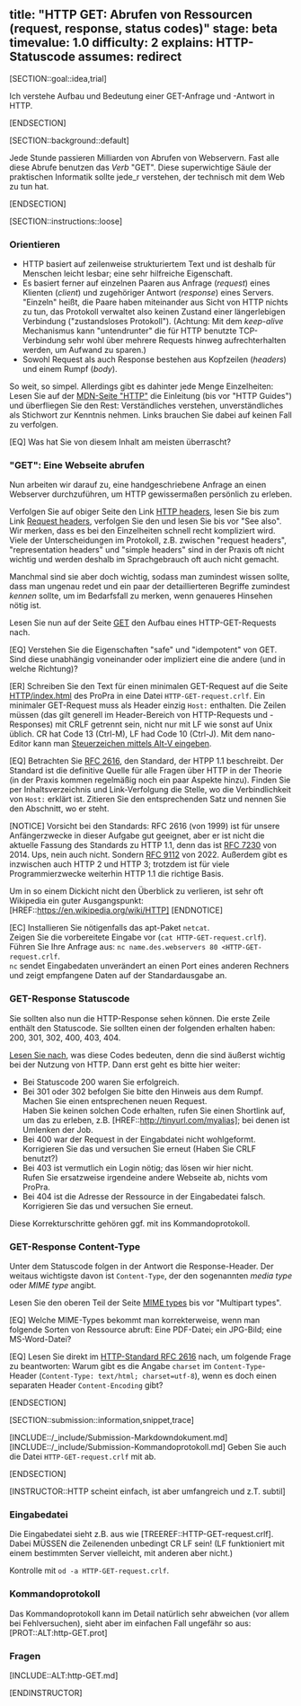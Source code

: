 title: "HTTP GET: Abrufen von Ressourcen (request, response, status codes)" 
stage: beta
timevalue: 1.0
difficulty: 2
explains: HTTP-Statuscode
assumes: redirect
---

[SECTION::goal::idea,trial]

Ich verstehe Aufbau und Bedeutung einer GET-Anfrage und -Antwort in HTTP.

[ENDSECTION]

[SECTION::background::default]

Jede Stunde passieren Milliarden von Abrufen von Webservern.
Fast alle diese Abrufe benutzen das _Verb_ "GET".
Diese superwichtige Säule der praktischen Informatik sollte jede_r verstehen,
der technisch mit dem Web zu tun hat.

[ENDSECTION]

[SECTION::instructions::loose]

### Orientieren

- HTTP basiert auf zeilenweise strukturiertem Text und ist deshalb für Menschen leicht lesbar;
  eine sehr hilfreiche Eigenschaft.
- Es basiert ferner auf einzelnen Paaren aus Anfrage (_request_) eines Klienten (_client_)
  und zugehöriger Antwort (_response_) eines Servers.
  "Einzeln" heißt, die Paare haben miteinander aus Sicht von HTTP nichts zu tun,
  das Protokoll verwaltet also keinen Zustand einer längerlebigen Verbindung ("zustandsloses Protokoll").
  (Achtung: Mit dem _keep-alive_ Mechanismus kann "untendrunter" die für HTTP benutzte TCP-Verbindung
  sehr wohl über mehrere Requests hinweg aufrechterhalten werden, um Aufwand zu sparen.)
- Sowohl Request als auch Response bestehen aus Kopfzeilen (_headers_) und einem Rumpf (_body_).

So weit, so simpel. Allerdings gibt es dahinter jede Menge Einzelheiten:
Lesen Sie auf der
[MDN-Seite "HTTP"](https://developer.mozilla.org/en-US/docs/Web/HTTP)
die Einleitung (bis vor "HTTP Guides")
und überfliegen Sie den Rest: 
Verständliches verstehen, unverständliches als Stichwort zur Kenntnis nehmen.
Links brauchen Sie dabei auf keinen Fall zu verfolgen.

[EQ] Was hat Sie von diesem Inhalt am meisten überrascht?


### "GET": Eine Webseite abrufen

Nun arbeiten wir darauf zu, eine handgeschriebene Anfrage an einen Webserver durchzuführen, 
um HTTP gewissermaßen persönlich zu erleben.

Verfolgen Sie auf obiger Seite den Link 
[HTTP headers](https://developer.mozilla.org/en-US/docs/Web/HTTP/Headers),
lesen Sie bis zum Link 
[Request headers](https://developer.mozilla.org/en-US/docs/Glossary/Request_header),
verfolgen Sie den
und lesen Sie bis vor "See also".  
Wir merken, dass es bei den Einzelheiten schnell recht kompliziert wird.
Viele der Unterscheidungen im Protokoll, z.B. zwischen "request headers", 
"representation headers" und "simple headers"
sind in der Praxis oft nicht wichtig und werden deshalb im Sprachgebrauch oft auch nicht gemacht.

Manchmal sind sie aber doch wichtig, sodass man zumindest wissen sollte, dass man
ungenau redet und ein paar der detaillierteren Begriffe zumindest _kennen_ sollte, um
im Bedarfsfall zu merken, wenn genaueres Hinsehen nötig ist.

Lesen Sie nun auf der Seite 
[GET](https://developer.mozilla.org/en-US/docs/Web/HTTP/Methods/GET)
den Aufbau eines HTTP-GET-Requests nach.

[EQ] Verstehen Sie die Eigenschaften "safe" und "idempotent" von GET.
Sind diese unabhängig voneinander oder impliziert eine die andere (und in welche Richtung)?

[ER] Schreiben Sie den Text für einen minimalen GET-Request auf die Seite
[HTTP/index.html]()
des ProPra in eine Datei `HTTP-GET-request.crlf`.
Ein minimaler GET-Request muss als Header einzig `Host:` enthalten.
Die Zeilen müssen (das gilt generell im Header-Bereich von HTTP-Requests und -Responses)
mit CRLF getrennt sein, nicht nur mit LF wie sonst auf Unix üblich.
CR hat Code 13 (Ctrl-M), LF had Code 10 (Ctrl-J).
Mit dem nano-Editor kann man
[Steuerzeichen mittels Alt-V eingeben](https://www.nano-editor.org/dist/v5/cheatsheet.html).

[EQ] Betrachten Sie [RFC 2616](https://www.rfc-editor.org/rfc/rfc2616),
den Standard, der HTPP 1.1 beschreibt.
Der Standard ist die definitive Quelle für alle Fragen über HTTP in der Theorie
(in der Praxis kommen regelmäßig noch ein paar Aspekte hinzu).
Finden Sie per Inhaltsverzeichnis und Link-Verfolgung die Stelle,
wo die Verbindlichkeit von `Host:` erklärt ist.
Zitieren Sie den entsprechenden Satz und nennen Sie den Abschnitt, wo er steht.

[NOTICE]
Vorsicht bei den Standards: 
RFC 2616 (von 1999) ist für unsere Anfängerzwecke in dieser Aufgabe gut geeignet,
aber er ist nicht die aktuelle Fassung des Standards zu HTTP 1.1,
denn das ist
[RFC 7230](https://www.rfc-editor.org/rfc/rfc7230) von 2014.
Ups, nein auch nicht. Sondern 
[RFC 9112](https://www.rfc-editor.org/rfc/rfc9112) von 2022.
Außerdem gibt es inzwischen auch HTTP 2 und HTTP 3;
trotzdem ist für viele Programmierzwecke weiterhin HTTP 1.1 die richtige Basis.

Um in so einem Dickicht nicht den Überblick zu verlieren, ist sehr oft
Wikipedia ein guter Ausgangspunkt: 
[HREF::https://en.wikipedia.org/wiki/HTTP]
[ENDNOTICE]

[EC] Installieren Sie nötigenfalls das apt-Paket `netcat`.  
Zeigen Sie die vorbereitete Eingabe vor (`cat HTTP-GET-request.crlf`).  
Führen Sie Ihre Anfrage aus: 
`nc name.des.webservers 80 <HTTP-GET-request.crlf`.  
`nc` sendet Eingabedaten unverändert an einen Port eines anderen Rechners
und zeigt empfangene Daten auf der Standardausgabe an.


### GET-Response Statuscode

Sie sollten also nun die HTTP-Response sehen können.
Die erste Zeile enthält den Statuscode.
Sie sollten einen der folgenden erhalten haben: 200, 301, 302, 400, 403, 404.

[Lesen Sie nach](https://developer.mozilla.org/en-US/docs/Web/HTTP/Status), was diese Codes bedeuten,
denn die sind äußerst wichtig bei der Nutzung von HTTP.
Dann erst geht es bitte hier weiter:

- Bei Statuscode 200 waren Sie erfolgreich.
- Bei 301 oder 302 befolgen Sie bitte den Hinweis aus dem Rumpf.  
  Machen Sie einen entsprechenen neuen Request.  
  Haben Sie keinen solchen Code erhalten, rufen Sie einen Shortlink auf, um das zu erleben,
  z.B. [HREF::http://tinyurl.com/myalias]; bei denen ist Umlenken der Job.
- Bei 400 war der Request in der Eingabdatei nicht wohlgeformt.  
  Korrigieren Sie das und versuchen Sie erneut (Haben Sie CRLF benutzt?)
- Bei 403 ist vermutlich ein Login nötig; das lösen wir hier nicht.  
  Rufen Sie ersatzweise irgendeine andere Webseite ab, nichts vom ProPra.
- Bei 404 ist die Adresse der Ressource in der Eingabedatei falsch.  
  Korrigieren Sie das und versuchen Sie erneut.

Diese Korrekturschritte gehören ggf. mit ins Kommandoprotokoll.


### GET-Response Content-Type

Unter dem Statuscode folgen in der Antwort die Response-Header.
Der weitaus wichtigste davon ist `Content-Type`,
der den sogenannten _media type_ oder _MIME type_ angibt.

Lesen Sie den oberen Teil der Seite 
[MIME types](https://developer.mozilla.org/en-US/docs/Web/HTTP/MIME_types)
bis vor "Multipart types".

[EQ] Welche MIME-Types bekommt man korrekterweise, wenn man folgende Sorten
von Ressource abruft: Eine PDF-Datei; ein JPG-Bild; eine MS-Word-Datei?

[EQ] Lesen Sie direkt im 
[HTTP-Standard RFC 2616](https://www.rfc-editor.org/rfc/rfc2616) nach,
um folgende Frage zu beantworten:
Warum gibt es die Angabe `charset` im `Content-Type`-Header
(`Content-Type: text/html; charset=utf-8`),
wenn es doch einen separaten Header `Content-Encoding` gibt?

[ENDSECTION]

[SECTION::submission::information,snippet,trace]

[INCLUDE::/_include/Submission-Markdowndokument.md]
[INCLUDE::/_include/Submission-Kommandoprotokoll.md]
Geben Sie auch die Datei `HTTP-GET-request.crlf` mit ab.

[ENDSECTION]

[INSTRUCTOR::HTTP scheint einfach, ist aber umfangreich und z.T. subtil]

### Eingabedatei

Die Eingabedatei sieht z.B. aus wie
[TREEREF::HTTP-GET-request.crlf].
Dabei MÜSSEN die Zeilenenden unbedingt CR LF sein!
(LF funktioniert mit einem bestimmten Server vielleicht, mit anderen aber nicht.)

Kontrolle mit `od -a HTTP-GET-request.crlf`.


### Kommandoprotokoll

Das Kommandoprotokoll kann im Detail natürlich sehr abweichen (vor allem bei Fehlversuchen), 
sieht aber im einfachen Fall ungefähr so aus:
[PROT::ALT:http-GET.prot]

### Fragen

[INCLUDE::ALT:http-GET.md]

[ENDINSTRUCTOR]
